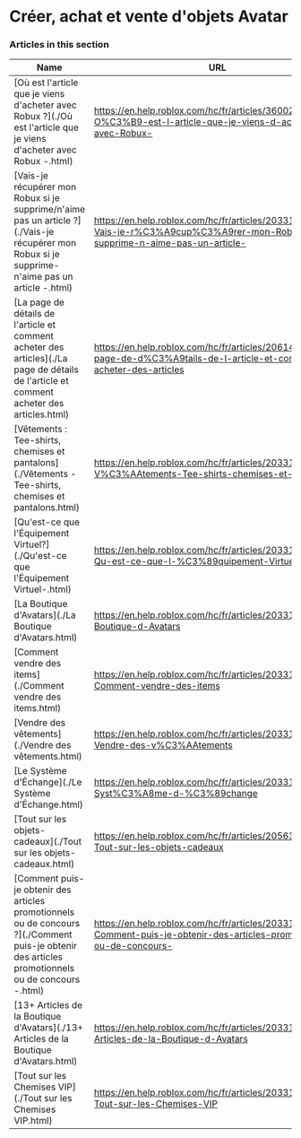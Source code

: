 # Créer, achat et vente d'objets Avatar  
### Articles in this section
Name|URL
-|-
[Où est l'article que je viens d'acheter avec Robux ?](./Où est l'article que je viens d'acheter avec Robux -.html) |https://en.help.roblox.com/hc/fr/articles/360029542532-O%C3%B9-est-l-article-que-je-viens-d-acheter-avec-Robux-
[Vais-je récupérer mon Robux si je supprime/n'aime pas un article ?](./Vais-je récupérer mon Robux si je supprime-n'aime pas un article -.html) |https://en.help.roblox.com/hc/fr/articles/203313290-Vais-je-r%C3%A9cup%C3%A9rer-mon-Robux-si-je-supprime-n-aime-pas-un-article-
[La page de détails de l'article et comment acheter des articles](./La page de détails de l'article et comment acheter des articles.html) |https://en.help.roblox.com/hc/fr/articles/206142306-La-page-de-d%C3%A9tails-de-l-article-et-comment-acheter-des-articles
[Vêtements : Tee-shirts, chemises et pantalons](./Vêtements - Tee-shirts, chemises et pantalons.html) |https://en.help.roblox.com/hc/fr/articles/203313170-V%C3%AAtements-Tee-shirts-chemises-et-pantalons
[Qu'est-ce que l'Équipement Virtuel?](./Qu'est-ce que l'Équipement Virtuel-.html) |https://en.help.roblox.com/hc/fr/articles/203313630-Qu-est-ce-que-l-%C3%89quipement-Virtuel-
[La Boutique d'Avatars](./La Boutique d'Avatars.html) |https://en.help.roblox.com/hc/fr/articles/203313300-La-Boutique-d-Avatars
[Comment vendre des items](./Comment vendre des items.html) |https://en.help.roblox.com/hc/fr/articles/203313260-Comment-vendre-des-items
[Vendre des vêtements](./Vendre des vêtements.html) |https://en.help.roblox.com/hc/fr/articles/203313180-Vendre-des-v%C3%AAtements
[Le Système d'Échange](./Le Système d'Échange.html) |https://en.help.roblox.com/hc/fr/articles/203313310-Le-Syst%C3%A8me-d-%C3%89change
[Tout sur les objets-cadeaux](./Tout sur les objets-cadeaux.html) |https://en.help.roblox.com/hc/fr/articles/205630374-Tout-sur-les-objets-cadeaux
[Comment puis-je obtenir des articles promotionnels ou de concours ?](./Comment puis-je obtenir des articles promotionnels ou de concours -.html) |https://en.help.roblox.com/hc/fr/articles/203313270-Comment-puis-je-obtenir-des-articles-promotionnels-ou-de-concours-
[13+ Articles de la Boutique d'Avatars](./13+ Articles de la Boutique d'Avatars.html) |https://en.help.roblox.com/hc/fr/articles/203313320-13-Articles-de-la-Boutique-d-Avatars
[Tout sur les Chemises VIP](./Tout sur les Chemises VIP.html) |https://en.help.roblox.com/hc/fr/articles/203314080-Tout-sur-les-Chemises-VIP